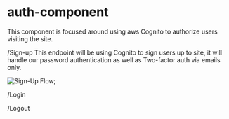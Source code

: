 # auth-component

This component is focused around using aws Cognito to authorize users visiting the site.

/Sign-up
This endpoint will be using Cognito to sign users up to site, it will handle our password authentication as well as Two-factor auth via emails only.

![Sign-Up Flow]("./assets/auth-Component-sign-up.png");

/Login

/Logout
